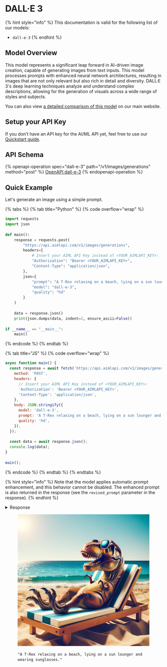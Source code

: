 # DALL·E 3

{% hint style="info" %}
This documentation is valid for the following list of our models:

* `dall-e-3`
{% endhint %}

## Model Overview

This model represents a significant leap forward in AI-driven image creation, capable of generating images from text inputs. This model processes prompts with enhanced neural network architectures, resulting in images that are not only relevant but also rich in detail and diversity. DALL·E 3's deep learning techniques analyze and understand complex descriptions, allowing for the generation of visuals across a wide range of styles and subjects.

You can also view [a detailed comparison of this model](https://aimlapi.com/comparisons/flux-1-vs-dall-e-3) on our main website.

## Setup your API Key

If you don’t have an API key for the AI/ML API yet, feel free to use our [Quickstart guide](https://docs.aimlapi.com/quickstart/setting-up).

## API Schema

{% openapi-operation spec="dall-e-3" path="/v1/images/generations" method="post" %}
[OpenAPI dall-e-3](https://raw.githubusercontent.com/aimlapi/api-docs/refs/heads/main/docs/api-references/image-models/OpenAI/dall-e-3.json)
{% endopenapi-operation %}

## Quick Example

Let's generate an image using a simple prompt.

{% tabs %}
{% tab title="Python" %}
{% code overflow="wrap" %}
```python
import requests
import json

def main():
    response = requests.post(
        "https://api.aimlapi.com/v1/images/generations",
        headers={
            # Insert your AIML API Key instead of <YOUR_AIMLAPI_KEY>:
            "Authorization": "Bearer <YOUR_AIMLAPI_KEY>",
            "Content-Type": "application/json",
        },
        json={
            "prompt": "A T-Rex relaxing on a beach, lying on a sun lounger and wearing sunglasses.",
            "model": "dall-e-3",
            "quality": "hd"
        }
    )

    data = response.json()
    print(json.dumps(data, indent=2, ensure_ascii=False))

if __name__ == "__main__":
    main()
```
{% endcode %}
{% endtab %}

{% tab title="JS" %}
{% code overflow="wrap" %}
```javascript
async function main() {
  const response = await fetch('https://api.aimlapi.com/v1/images/generations', {
    method: 'POST',
    headers: {
      // Insert your AIML API Key instead of <YOUR_AIMLAPI_KEY>:
      'Authorization': 'Bearer <YOUR_AIMLAPI_KEY>',
      'Content-Type': 'application/json',
    },
    body: JSON.stringify({
      model: 'dall-e-3',
      prompt: 'A T-Rex relaxing on a beach, lying on a sun lounger and wearing sunglasses.',
      quality: 'hd',
    }),
  });

  const data = await response.json();
  console.log(data);
}

main();
```
{% endcode %}
{% endtab %}
{% endtabs %}

{% hint style="info" %}
Note that the model applies automatic prompt enhancement, and this behavior cannot be disabled. The enhanced prompt is also returned in the response (see the `revised_prompt` parameter in the response).
{% endhint %}

<details>

<summary>Response</summary>

{% code overflow="wrap" %}
```json5
{
  created: 1756973055,
  data: [
    {
      revised_prompt: 'A massive T-Rex is taking a well-deserved vacation at a tranquil beach. The charismatic dinosaur lies leisurely on a large, comfortable sun lounger. Its tiny, clawed hands hold a pair of fashionable sunglasses in place over its sharp, menacing eyes, adding an air of humor to the otherwise intimidating figure. The soothing sound of the waves and the gentle warmth of the sun create a calming atmosphere around the chilling predator, lending the scene an amusing contradiction.',
      url: 'https://oaidalleapiprodscus.blob.core.windows.net/private/org-5drZvxmo1TGoMx2jeKKGAGSh/user-eKr1xiaNRxSYqgKrXfgZzSAJ/img-B7BCSmDWQgWlGA2vu24HSzqS.png?st=2025-09-04T07%3A04%3A15Z&se=2025-09-04T09%3A04%3A15Z&sp=r&sv=2024-08-04&sr=b&rscd=inline&rsct=image/png&skoid=38e27a3b-6174-4d3e-90ac-d7d9ad49543f&sktid=a48cca56-e6da-484e-a814-9c849652bcb3&skt=2025-09-04T02%3A45%3A18Z&ske=2025-09-05T02%3A45%3A18Z&sks=b&skv=2024-08-04&sig=fGRfHnpFybyg6wwJw7PYXJKM1AF1NWwD/W5qPKIha7U%3D'
    }
  ]
}
```
{% endcode %}

</details>

<figure><img src="../../../.gitbook/assets/img-4BSO0AAOQo7DPgFCzpzLOibU.png" alt=""><figcaption><p><code>"A T-Rex relaxing on a beach, lying on a sun lounger and wearing sunglasses."</code></p></figcaption></figure>
